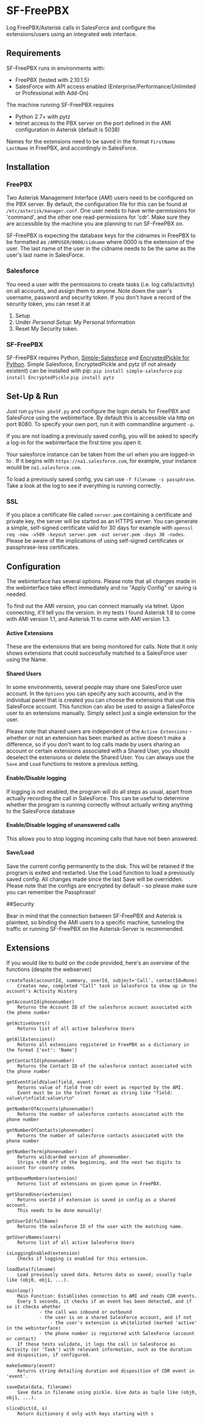 SF-FreePBX
==========

Log FreePBX/Asterisk calls in SalesForce and configure the extensions/users using an integrated web interface.

## Requirements

SF-FreePBX runs in environments with:
 
 * FreePBX (tested with 2.10.1.5)
 * SalesForce with API access enabled (Enterprise/Performance/Unlimited or Professional with Add-On)

The machine running SF-FreePBX requires
 * Python 2.7+ with pytz
 * telnet access to the PBX server on the port defined in the AMI configuration in Asterisk (default is 5038)

Names for the extensions need to be saved in the format `FirstName LastName` in FreePBX, and accordingly in SalesForce.

## Installation
### FreePBX

Two Asterisk Management Interface (*AMI*) users need to be configured on the PBX server. By default, the configuration file for this can be found at `/etc/asterisk/manager.conf`.
One user needs to have write-permissions for 'command', and the other one read-permissions for 'cdr'. Make sure they are accessible by the machine you are planning to run SF-FreePBX on.

SF-FreePBX is expecting the database keys for the cidnames in FreePBX to be formatted as `/AMPUSER/0000/cidname` where 0000 is the extension of the user.
The last name of the user in the cidname needs to be the same as the user's last name in SalesForce.

### Salesforce

You need a user with the permissions to create tasks (i.e. log calls/activity) on all accounts, and assign them to anyone. Note down the user's username, password and security token. If you don't have a record of the security token, you can reset it at
 1. Setup
 2. Under *Personal Setup*: My Personal Information
 3. Reset My Security token.

### SF-FreePBX

SF-FreePBX requires Python, [Simple-Salesforce](https://github.com/neworganizing/simple-salesforce/) and [EncryptedPickle for Python](https://github.com/vingd/encrypted-pickle-python).
Simple Salesforce, EncryptedPickle and pytz (if not already existent) can be installed with pip:
`pip install simple-salesforce`
`pip install EncryptedPickle`
`pip install pytz`

## Set-Up & Run

Just run `python pbxSF.py` and configure the login details for FreePBX and SalesForce using the webinterface. By default this is accessible via http on port 8080. To specify your own port, run it with commandline argument `-p`.

If you are not loading a previously saved config, you will be asked to specify a log-in for the webinterface the first time you open it.

Your salesforce instance can be taken from the url when you are logged-in to . If it begins with `https://na1.salesforce.com`, for example, your instance would be `na1.salesforce.com`.

To load a previously saved config, you can use `-f filename -s passphrase`.
Take a look at the log to see if everything is running correctly.

### SSL
If you place a certificate file called `server.pem` containing a certificate and private key, the server will be started as an HTTPS server. You can generate a simple, self-signed certificate valid for 30 days for example with `openssl req -new -x509 -keyout server.pem -out server.pem -days 30 -nodes`. Please be aware of the implications of using self-signed certificates or passphrase-less certificates.

## Configuration

The webinterface has several options. Please note that all changes made in the webinterface take effect immediately and no "Apply Config" or saving is needed.

To find out the AMI version, you can connect manually via telnet. Upon connecting, it'll tell you the version.
In my tests I found Asterisk 1.8 to come with AMI version 1.1, and Asterisk 11 to come with AMI version 1.3.

#### Active Extensions

These are the extensions that are being monitored for calls. Note that it only shows extensions that could successfully matched to a SalesForce user using the Name.

#### Shared Users

In some environments, several people may share one SalesForce user account. In the `Options` you can specify any such accounts, and in the individual panel that is created you can choose the extensions that use this SalesForce account.
This function can also be used to assign a SalesForce user to an extensions manually. Simply select just a single extension for the user.

Please note that shared users are independent of the `Active Extensions` - whether or not an extension has been marked as active doesn't make a difference, so if you don't want to log calls made by users sharing an account or certain extensions associated with a Shared User, you should deselect the extensions or delete the Shared User. You can always use the `Save` and `Load` functions to restore a previous setting.

#### Enable/Disable logging

If logging is not enabled, the program will do all steps as usual, apart from actually recording the call in SalesForce. This can be useful to determine whether the program is running correctly without actually writing anything to the SalesForce database

#### Enable/Disable logging of unanswered calls

This allows you to stop logging incoming calls that have not been answered.

#### Save/Load
Save the current config permanently to the disk. This will be retained if the program is exited and restarted.
Use the Load function to load a previously saved config. All changes made since the last Save will be overridden.
Please note that the configs are encrypted by default - so please make sure you can remember the Passphrase!

##Security

Bear in mind that the connection between SF-FreePBX and Asterisk is plaintext, so binding the AMI users to a specific machine, tunneling the traffic or running SF-FreePBX on the Asterisk-Server is recommended.

## Extensions
If you would like to build on the code provided, here's an overview of the functions (despite the webserver)

    createTask(accountId, summary, userId, subject='Call', contactId=None)
        Creates new, completed "Call" task in SalesForce to show up in the account's Activity History
    
    getAccountId(phonenumber)
        Returns the Account ID of the salesforce account associated with the phone number
    
    getActiveUsers()
        Returns list of all active SalesForce Users
    
    getAllExtensions()
        Returns all extensions registered in FreePBX as a dictionary in the format {'ext': 'Name'}
    
    getContactId(phonenumber)
        Returns the Contact ID of the salesforce contact associated with the phone number
    
    getEventFieldValue(field, event)
        Returns value of field from cdr event as reported by the AMI.
        Event must be in the telnet format as string like "field: value\r\nfield:value\r\n"
    
    getNumberOfAccounts(phonenumber)
        Returns the number of salesforce contacts associated with the phone number
    
    getNumberOfContacts(phonenumber)
        Returns the number of salesforce contacts associated with the phone number
    
    getNumberTerm(phonenumber)
        Returns wildcarded version of phonenumber.
        Strips +/00 off of the beginning, and the next two digits to account for country codes
    
    getQueueMembers(extension)
        Returns list of extensions on given queue in FreePBX.
    
    getSharedUser(extension)
        Returns userId if extension is saved in config as a shared account.
        This needs to be done manually!
    
    getUserId(fullName)
        Returns the salesforce ID of the user with the matching name.
    
    getUsersNames(users)
        Returns list of all active SalesForce Users
    
    isLoggingEnabled(extension)
        Checks if logging is enabled for this extension.
    
    loadData(filename)
        Load previously saved data. Returns data as saved; usually tuple like (obj0, obj1, ...).
    
    mainloop()
        Main Function: Establishes connection to AMI and reads CDR events.
        Every 5 seconds, it checks if an event has been detected, and if so it checks whether
                - the call was inbound or outbound
                - the user is on a shared SalesForce account, and if not
                    - the user's extension is whitelisted (marked 'active' in the webinterface)
                - the phone number is registered with SalesForce (account or contact)
        If these tests validate, it logs the call in SalesForce as Activity (or 'Task') with relevant information, such as the duration and disposition, if configured.
    
    makeSummary(event)
        Returns string detailing duration and disposition of CDR event in 'event'.
    
    saveData(data, filename)
        Save data in filename using pickle. Give data as tuple like (obj0, obj1, ...).
    
    sliceDict(d, s)
        Return dictionary d only with keys starting with s
